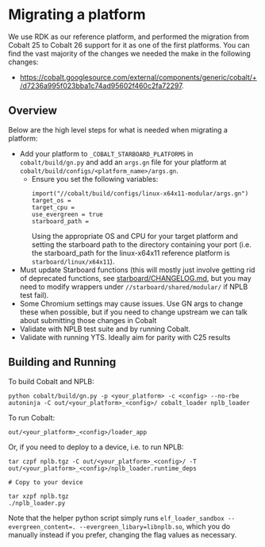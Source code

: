 # Migrating a platform

We use RDK as our reference platform, and performed the migration from Cobalt 25 to Cobalt 26 support for it as one of the first platforms. You can find the vast majority of the changes we needed the make in the following changes:
* https://cobalt.googlesource.com/external/components/generic/cobalt/+/d7236a995f023bba1c74ad95602f460c2fa72297.

## Overview

Below are the high level steps for what is needed when migrating a platform:
* Add your platform to `_COBALT_STARBOARD_PLATFORMS` in `cobalt/build/gn.py` and add an `args.gn` file for your platform at `cobalt/build/configs/<platform_name>/args.gn`.
  * Ensure you set the following variables:
    ```
    import("//cobalt/build/configs/linux-x64x11-modular/args.gn")
    target_os =
    target_cpu =
    use_evergreen = true
    starboard_path =
    ```
    Using the appropriate OS and CPU for your target platform and setting the starboard path to the directory containing your port (i.e. the starboard_path for the linux-x64x11 reference platform is `starboard/linux/x64x11`).
* Must update Starboard functions (this will mostly just involve getting rid of deprecated functions, see [starboard/CHANGELOG.md](../../../starboard/CHANGELOG.md), but you may need to modify wrappers under `//starboard/shared/modular/` if NPLB test fail).
* Some Chromium settings may cause issues. Use GN args to change these when possible, but if you need to change upstream we can talk about submitting those changes in Cobalt
* Validate with NPLB test suite and by running Cobalt.
* Validate with running YTS. Ideally aim for parity with C25 results

## Building and Running

To build Cobalt and NPLB:
```
python cobalt/build/gn.py -p <your_platform> -c <config> --no-rbe
autoninja -C out/<your_platform>_<config>/ cobalt_loader nplb_loader
```

To run Cobalt:
```
out/<your_platform>_<config>/loader_app
```

Or, if you need to deploy to a device, i.e. to run NPLB:
```
tar czpf nplb.tgz -C out/<your_platform>_<config>/ -T out/<your_platform>_<config>/nplb_loader.runtime_deps

# Copy to your device

tar xzpf nplb.tgz
./nplb_loader.py
```

Note that the helper python script simply runs `elf_loader_sandbox --evergreen_content=. --evergreen_libary=libnplb.so`, which you do manually instead if you prefer, changing the flag values as necessary.
